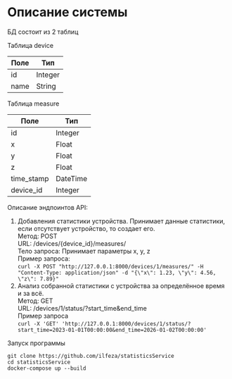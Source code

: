# Описание системы <br/>
БД состоит из 2 таблиц

Таблица device

| Поле | Тип      |
|---|----------|
|id | Integer  |
|name| String   |

Таблица measure

| Поле      | Тип      |
|-----------|----------|
|id| Integer  |
|x| Float    |
|y| Float    |
|z| Float    |
|time_stamp| DateTime |
|device_id| Integer  |

Описание эндпоинтов API:
1. Добавления статистики устройства. Принимает данные статистики, если отсутствует устройство, то создает его. <br/>
Метод: POST <br/>
URL: /devices/{device_id}/measures/ <br/>
Тело запроса: Принимает параметры x, y, z <br/>
Пример запроса: <br/>
`
curl -X POST "http://127.0.0.1:8000/devices/1/measures/" -H "Content-Type: application/json" -d "{\"x\": 1.23, \"y\": 4.56, \"z\": 7.89}"
`
2. Анализ собранной статистики с устройства за определённое время и за всё. <br/>
Метод: GET <br/>
URL: /devices/1/status/?start_time&end_time <br/>
Пример запроса <br/>
`
curl -X 'GET' 'http://127.0.0.1:8000/devices/1/status/?start_time=2023-01-01T00:00:00&end_time=2026-01-02T00:00:00'
`

Запуск программы

`git clone https://github.com/ilfeza/statisticsService` <br/>
`cd statisticsService` <br/>
`docker-compose up --build`